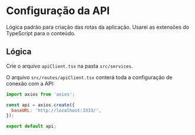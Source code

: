 # Configuração da API

Lógica padrão para criação das rotas da aplicação. Usarei as extensões do TypeScript para o conteúdo.

## Lógica

Crie o arquivo `apiClient.tsx` na pasta `src/services`.

O arquivo `src/routes/apiClient.tsx` conterá toda a configuração de conexão com a API:

```js
import axios from 'axios';

const api = axios.create({
  baseURL: 'http://localhost:3333/',
});

export default api;
```
